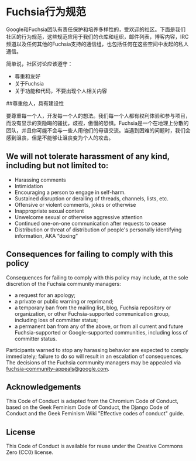 <!--
# Fuchsia Code of Conduct

Google and the Fuchsia team are committed to preserving and fostering a diverse,
welcoming community. Below is our community code of conduct, which applies to
our repos and organizations, mailing lists, blog content, IRC channel and any
other Fuchsia-supported communication group, as well as any private
communication initiated in the context of these spaces.
Simply put, community discussions should be
 * respectful and kind;
 * about Fuchsia;
 * about features and code, not the individuals involved.
-->

# Fuchsia行为规范

Google和Fuchsia团队有责任保护和培养多样性的，受欢迎的社区。下面是我们社区的行为规范，这些规范应用于我们的仓库和组织，邮件列表，博客内容，IRC频道以及任何其他的Fuchsia支持的通信组，也包括任何在这些空间中发起的私人通信。

简单说，社区讨论应该遵守：

* 尊重和友好
* 关于Fuchsia
* 关于功能和代码，不要出现个人相关内容

<!--
## Be respectful and constructive.

Treat everyone with respect. Build on each other's ideas. Each of us has the
right to enjoy our experience and participate without fear of harassment,
discrimination, or condescension, whether blatant or subtle. Remember that
Fuchsia is a geographically distributed team and that you may not be
communicating with someone in their primary language. We all get frustrated
when working on hard problems, but we cannot allow that frustration to turn
into personal attacks.
-->

##尊重他人，具有建设性

要尊重每一个人，开发每一个人的想法。我们每一个人都有权利体验和参与项目，而没有显示的货隐晦的骚扰，歧视，傲慢的恐惧。Fuchsia是一个在地理上分散的团队，并且你可能不会与一些人用他们的母语交流。当遇到困难的问题时，我们会感到沮丧，但是不能够让沮丧变为个人的攻击。

<!--
## Speak up if you see or hear something.
You are empowered to politely engage when you feel that you or others are
disrespected. The person making you feel uncomfortable may not be aware of what
they are doing - politely bringing their behavior to their attention is
encouraged.

If you are uncomfortable speaking up, or feel that your concerns are not being
duly considered, you can email fuchsia-community-managers@google.com to request
involvement from a community manager. All concerns shared with community
managers will be kept confidential, but you may also submit an anonymous report
[here](https://goo.gl/forms/xgisUdowrEWrYgui2).  Please note that without a way
to contact you, an anonymous report may be difficult to act on. You may also
create a throwaway account to report. In cases where a public response is deemed
necessary, the identities of victims and reporters will remain confidential
unless those individuals instruct us otherwise.

While all reports will be taken seriously, the Fuchsia community managers may
not act on complaints that they feel are not violations of this code of
conduct.
-->


## We will not tolerate harassment of any kind, including but not limited to:

 * Harassing comments
 * Intimidation
 * Encouraging a person to engage in self-harm.
 * Sustained disruption or derailing of threads, channels, lists, etc.
 * Offensive or violent comments, jokes or otherwise
 * Inappropriate sexual content
 * Unwelcome sexual or otherwise aggressive attention
 * Continued one-on-one communication after requests to cease
 * Distribution or threat of distribution of people's personally identifying
   information, AKA “doxing”

## Consequences for failing to comply with this policy

Consequences for failing to comply with this policy may include, at the sole
discretion of the Fuchsia community managers:
 * a request for an apology;
 * a private or public warning or reprimand;
 * a temporary ban from the mailing list, blog, Fuchsia repository or
   organization, or other Fuchsia-supported communication group, including
   loss of committer status;
 * a permanent ban from any of the above, or from all current and future
   Fuchsia-supported or Google-supported communities, including loss of
   committer status.

Participants warned to stop any harassing behavior are expected to comply
immediately; failure to do so will result in an escalation of consequences.
The decisions of the Fuchsia community managers may be appealed via
fuchsia-community-appeals@google.com.

## Acknowledgements

This Code of Conduct is adapted from the Chromium Code of Conduct, based on the
Geek Feminism Code of Conduct, the Django Code of Conduct and the Geek Feminism
Wiki "Effective codes of conduct" guide.

## License

This Code of Conduct is available for reuse under the Creative Commons Zero
(CC0) license.
